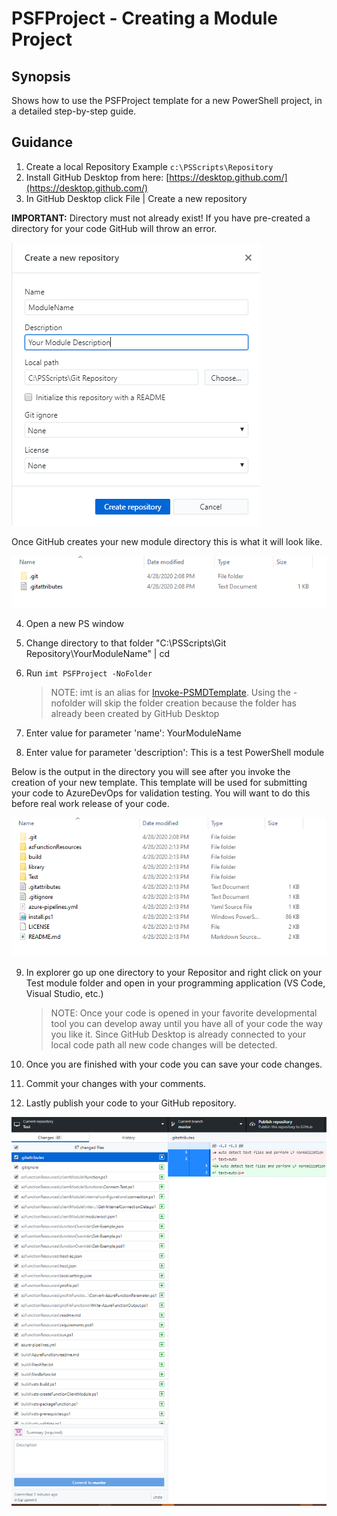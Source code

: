 ﻿# PSFProject - Creating a Module Project

## Synopsis

Shows how to use the PSFProject template for a new PowerShell project, in a detailed step-by-step guide.

## Guidance

1. Create a local Repository Example `c:\PSScripts\Repository`
2. Install GitHub Desktop from here: [https://desktop.github.com/](https://desktop.github.com/)
3. In GitHub Desktop click File | Create a new repository

**IMPORTANT:** Directory must not already exist! If you have pre-created a directory for your code GitHub will throw an error.

![Menu for creating a new repository, filling out Name and Description](resources/NewRepository.png)

Once GitHub creates your new module directory this is what it will look like.

![A mostly empty folder, containing only the .get folder and the .gitattributes file](resources/NewDirectory.png)

4. Open a new PS window
5. Change directory to that folder "C:\PSScripts\Git Repository\YourModuleName" | cd
6. Run `imt PSFProject -NoFolder`

    > NOTE: imt is an alias for [Invoke-PSMDTemplate](../../../Commands/PSModuleDevelopment/Invoke-PSMDTemplate.md). Using the -nofolder will skip the folder creation because the folder has already been created by GitHub Desktop

7. Enter value for parameter 'name': YourModuleName
8. Enter value for parameter 'description': This is a test PowerShell module

Below is the output in the directory you will see after you invoke the creation of your new template. This template will be used for submitting your code to AzureDevOps for validation testing. You will want to do this before real work release of your code.

![A folder with a lot of files and folders, still containing the .git folder and the .gitattributes files, among the rest of the files provided by the template](resources/TemplateDirectory.png)

9. In explorer go up one directory to your Repositor and right click on your Test module folder and open in your programming application (VS Code, Visual Studio, etc.)
	
    > NOTE: Once your code is opened in your favorite developmental tool you can develop away until you have all of your code the way you like it. Since GitHub Desktop is already connected to your local code path all new code changes will be detected.

10. Once you are finished with your code you can save your code changes.
11. Commit your changes with your comments.
12. Lastly publish your code to your GitHub repository.

![A large list of changes in the Github Desktop client, ready to be comitted and uploaded](resources/GithubCode.png)
